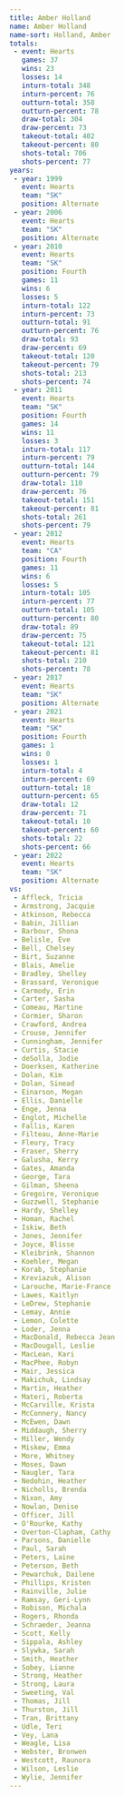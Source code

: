 ```yaml
---
title: Amber Holland
name: Amber Holland
name-sort: Holland, Amber
totals:
 - event: Hearts
   games: 37
   wins: 23
   losses: 14
   inturn-total: 348
   inturn-percent: 76
   outturn-total: 358
   outturn-percent: 78
   draw-total: 304
   draw-percent: 73
   takeout-total: 402
   takeout-percent: 80
   shots-total: 706
   shots-percent: 77
years:
 - year: 1999
   event: Hearts
   team: "SK"
   position: Alternate
 - year: 2006
   event: Hearts
   team: "SK"
   position: Alternate
 - year: 2010
   event: Hearts
   team: "SK"
   position: Fourth
   games: 11
   wins: 6
   losses: 5
   inturn-total: 122
   inturn-percent: 73
   outturn-total: 91
   outturn-percent: 76
   draw-total: 93
   draw-percent: 69
   takeout-total: 120
   takeout-percent: 79
   shots-total: 213
   shots-percent: 74
 - year: 2011
   event: Hearts
   team: "SK"
   position: Fourth
   games: 14
   wins: 11
   losses: 3
   inturn-total: 117
   inturn-percent: 79
   outturn-total: 144
   outturn-percent: 79
   draw-total: 110
   draw-percent: 76
   takeout-total: 151
   takeout-percent: 81
   shots-total: 261
   shots-percent: 79
 - year: 2012
   event: Hearts
   team: "CA"
   position: Fourth
   games: 11
   wins: 6
   losses: 5
   inturn-total: 105
   inturn-percent: 77
   outturn-total: 105
   outturn-percent: 80
   draw-total: 89
   draw-percent: 75
   takeout-total: 121
   takeout-percent: 81
   shots-total: 210
   shots-percent: 78
 - year: 2017
   event: Hearts
   team: "SK"
   position: Alternate
 - year: 2021
   event: Hearts
   team: "SK"
   position: Fourth
   games: 1
   wins: 0
   losses: 1
   inturn-total: 4
   inturn-percent: 69
   outturn-total: 18
   outturn-percent: 65
   draw-total: 12
   draw-percent: 71
   takeout-total: 10
   takeout-percent: 60
   shots-total: 22
   shots-percent: 66
 - year: 2022
   event: Hearts
   team: "SK"
   position: Alternate
vs:
 - Affleck, Tricia
 - Armstrong, Jacquie
 - Atkinson, Rebecca
 - Babin, Jillian
 - Barbour, Shona
 - Belisle, Eve
 - Bell, Chelsey
 - Birt, Suzanne
 - Blais, Amelie
 - Bradley, Shelley
 - Brassard, Veronique
 - Carmody, Erin
 - Carter, Sasha
 - Comeau, Martine
 - Cormier, Sharon
 - Crawford, Andrea
 - Crouse, Jennifer
 - Cunningham, Jennifer
 - Curtis, Stacie
 - deSolla, Jodie
 - Doerksen, Katherine
 - Dolan, Kim
 - Dolan, Sinead
 - Einarson, Megan
 - Ellis, Danielle
 - Enge, Jenna
 - Englot, Michelle
 - Fallis, Karen
 - Filteau, Anne-Marie
 - Fleury, Tracy
 - Fraser, Sherry
 - Galusha, Kerry
 - Gates, Amanda
 - George, Tara
 - Gilman, Sheena
 - Gregoire, Veronique
 - Guzzwell, Stephanie
 - Hardy, Shelley
 - Homan, Rachel
 - Iskiw, Beth
 - Jones, Jennifer
 - Joyce, Blisse
 - Kleibrink, Shannon
 - Koehler, Megan
 - Korab, Stephanie
 - Kreviazuk, Alison
 - Larouche, Marie-France
 - Lawes, Kaitlyn
 - LeDrew, Stephanie
 - Lemay, Annie
 - Lemon, Colette
 - Loder, Jenna
 - MacDonald, Rebecca Jean
 - MacDougall, Leslie
 - MacLean, Kari
 - MacPhee, Robyn
 - Mair, Jessica
 - Makichuk, Lindsay
 - Martin, Heather
 - Materi, Roberta
 - McCarville, Krista
 - McConnery, Nancy
 - McEwen, Dawn
 - Middaugh, Sherry
 - Miller, Wendy
 - Miskew, Emma
 - More, Whitney
 - Moses, Dawn
 - Naugler, Tara
 - Nedohin, Heather
 - Nicholls, Brenda
 - Nixon, Amy
 - Nowlan, Denise
 - Officer, Jill
 - O'Rourke, Kathy
 - Overton-Clapham, Cathy
 - Parsons, Danielle
 - Paul, Sarah
 - Peters, Laine
 - Peterson, Beth
 - Pewarchuk, Dailene
 - Phillips, Kristen
 - Rainville, Julie
 - Ramsay, Geri-Lynn
 - Robison, Michala
 - Rogers, Rhonda
 - Schraeder, Jeanna
 - Scott, Kelly
 - Sippala, Ashley
 - Slywka, Sarah
 - Smith, Heather
 - Sobey, Lianne
 - Strong, Heather
 - Strong, Laura
 - Sweeting, Val
 - Thomas, Jill
 - Thurston, Jill
 - Tran, Brittany
 - Udle, Teri
 - Vey, Lana
 - Weagle, Lisa
 - Webster, Bronwen
 - Westcott, Raunora
 - Wilson, Leslie
 - Wylie, Jennifer
---
```

